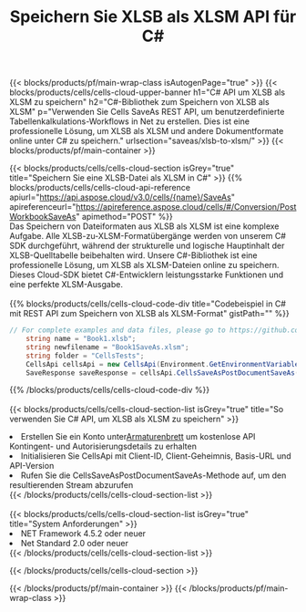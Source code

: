 ﻿---
title:  Speichern Sie XLSB als XLSM API für C#
description:  Cloud-APIs und SDKs für Microsoft Excel und OpenOffice Calc. Konvertieren Sie die Tabelle in ein anderes Dateiformat.
url: /de/net/saveas/xlsb-to-xlsm/
---
{{< blocks/products/pf/main-wrap-class isAutogenPage="true" >}}
{{< blocks/products/cells/cells-cloud-upper-banner h1="C# API um XLSB als XLSM zu speichern" h2="C#-Bibliothek zum Speichern von XLSB als XLSM" p="Verwenden Sie Cells SaveAs REST API, um benutzerdefinierte Tabellenkalkulations-Workflows in Net zu erstellen. Dies ist eine professionelle Lösung, um XLSB als XLSM und andere Dokumentformate online unter C# zu speichern." urlsection="saveas/xlsb-to-xlsm/" >}}
{{< blocks/products/pf/main-container >}}

{{< blocks/products/cells/cells-cloud-section isGrey="true" title="Speichern Sie eine XLSB-Datei als XLSM in C#" >}}
{{% blocks/products/cells/cells-cloud-api-reference apiurl="https://api.aspose.cloud/v3.0/cells/{name}/SaveAs" apireferenceurl="https://apireference.aspose.cloud/cells/#/Conversion/PostWorkbookSaveAs" apimethod="POST" %}}
<br/>
Das Speichern von Dateiformaten aus XLSB als XLSM ist eine komplexe Aufgabe. Alle XLSB-zu-XLSM-Formatübergänge werden von unserem C# SDK durchgeführt, während der strukturelle und logische Hauptinhalt der XLSB-Quelltabelle beibehalten wird. Unsere C#-Bibliothek ist eine professionelle Lösung, um XLSB als XLSM-Dateien online zu speichern. Dieses Cloud-SDK bietet C#-Entwicklern leistungsstarke Funktionen und eine perfekte XLSM-Ausgabe.
<br/>
<br/>
{{% blocks/products/cells/cells-cloud-code-div title="Codebeispiel in C# mit REST API zum Speichern von XLSB als XLSM-Format" gistPath="" %}}
  
```cs
// For complete examples and data files, please go to https://github.com/aspose-cells-cloud/aspose-cells-cloud-dotnet/
    string name = "Book1.xlsb";
    string newfilename = "Book1SaveAs.xlsm";
    string folder = "CellsTests";
    CellsApi cellsApi = new CellsApi(Environment.GetEnvironmentVariable("ProductClientId"), Environment.GetEnvironmentVariable("ProductClientSecret"));
    SaveResponse saveResponse = cellsApi.CellsSaveAsPostDocumentSaveAs(name, null, newfilename, null,null,folder);
```
  
{{% /blocks/products/cells/cells-cloud-code-div %}}
<br/>
<br/>
{{< blocks/products/cells/cells-cloud-section-list isGrey="true" title="So verwenden Sie C# API, um XLSB als XLSM zu speichern" >}}
<li> Erstellen Sie ein Konto unter<a href="https://dashboard.aspose.cloud/">Armaturenbrett</a> um kostenlose API Kontingent- und Autorisierungsdetails zu erhalten</li>
<li>Initialisieren Sie CellsApi mit Client-ID, Client-Geheimnis, Basis-URL und API-Version</li>
<li>Rufen Sie die CellsSaveAsPostDocumentSaveAs-Methode auf, um den resultierenden Stream abzurufen</li>
{{< /blocks/products/cells/cells-cloud-section-list >}}
<br/>
<br/>
{{< blocks/products/cells/cells-cloud-section-list isGrey="true" title="System Anforderungen" >}}
<li>NET Framework 4.5.2 oder neuer</li>
<li>Net Standard 2.0 oder neuer</li>
{{< /blocks/products/cells/cells-cloud-section-list >}}

{{< /blocks/products/cells/cells-cloud-section >}}

{{< /blocks/products/pf/main-container >}}
{{< /blocks/products/pf/main-wrap-class >}}
